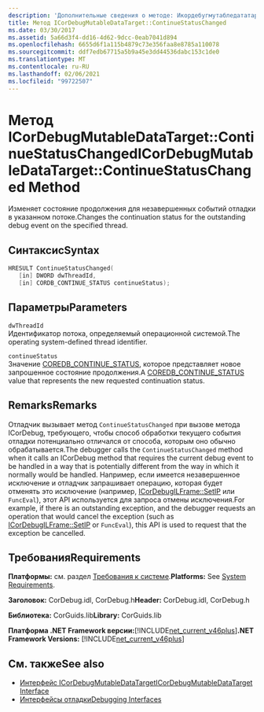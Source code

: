 ```yaml
---
description: 'Дополнительные сведения о методе: Икордебугмутабледататаржет:: Континуестатусчанжед'
title: Метод ICorDebugMutableDataTarget::ContinueStatusChanged
ms.date: 03/30/2017
ms.assetid: 5a66d3f4-dd16-4d62-9dcc-0eab7041d894
ms.openlocfilehash: 6655d6f1a115b4879c73e356faa8e8785a110078
ms.sourcegitcommit: ddf7edb67715a5b9a45e3dd44536dabc153c1de0
ms.translationtype: MT
ms.contentlocale: ru-RU
ms.lasthandoff: 02/06/2021
ms.locfileid: "99722507"
---
```

# <a name="icordebugmutabledatatargetcontinuestatuschanged-method"></a><span data-ttu-id="ebc62-103">Метод ICorDebugMutableDataTarget::ContinueStatusChanged</span><span class="sxs-lookup"><span data-stu-id="ebc62-103">ICorDebugMutableDataTarget::ContinueStatusChanged Method</span></span>

<span data-ttu-id="ebc62-104">Изменяет состояние продолжения для незавершенных событий отладки в указанном потоке.</span><span class="sxs-lookup"><span data-stu-id="ebc62-104">Changes the continuation status for the outstanding debug event on the specified thread.</span></span>  
  
## <a name="syntax"></a><span data-ttu-id="ebc62-105">Синтаксис</span><span class="sxs-lookup"><span data-stu-id="ebc62-105">Syntax</span></span>  
  
```cpp  
HRESULT ContinueStatusChanged(  
   [in] DWORD dwThreadId,  
   [in] CORDB_CONTINUE_STATUS continueStatus);  
```  
  
## <a name="parameters"></a><span data-ttu-id="ebc62-106">Параметры</span><span class="sxs-lookup"><span data-stu-id="ebc62-106">Parameters</span></span>  

 `dwThreadId`  
 <span data-ttu-id="ebc62-107">Идентификатор потока, определяемый операционной системой.</span><span class="sxs-lookup"><span data-stu-id="ebc62-107">The operating system-defined thread identifier.</span></span>  
  
 `continueStatus`  
 <span data-ttu-id="ebc62-108">Значение [COREDB_CONTINUE_STATUS](../common-data-types-unmanaged-api-reference.md), которое представляет новое запрошенное состояние продолжения.</span><span class="sxs-lookup"><span data-stu-id="ebc62-108">A [COREDB_CONTINUE_STATUS](../common-data-types-unmanaged-api-reference.md) value that represents the new requested continuation status.</span></span>  
  
## <a name="remarks"></a><span data-ttu-id="ebc62-109">Remarks</span><span class="sxs-lookup"><span data-stu-id="ebc62-109">Remarks</span></span>  

 <span data-ttu-id="ebc62-110">Отладчик вызывает метод `ContinueStatusChanged` при вызове метода ICorDebug, требующего, чтобы способ обработки текущего события отладки потенциально отличался от способа, которым оно обычно обрабатывается.</span><span class="sxs-lookup"><span data-stu-id="ebc62-110">The debugger calls the `ContinueStatusChanged` method when it calls an ICorDebug method that requires the current debug event to be handled in a way that is potentially different from the way in which it normally would be handled.</span></span> <span data-ttu-id="ebc62-111">Например, если имеется незавершенное исключение и отладчик запрашивает операцию, которая будет отменять это исключение (например, [ICorDebugILFrame::SetIP](icordebugilframe-setip-method.md) или `FuncEval`), этот API используется для запроса отмены исключения.</span><span class="sxs-lookup"><span data-stu-id="ebc62-111">For example, if there is an outstanding exception, and the debugger requests an operation that would cancel the exception (such as [ICorDebugILFrame::SetIP](icordebugilframe-setip-method.md) or `FuncEval`), this API is used to request that the exception be cancelled.</span></span>  
  
## <a name="requirements"></a><span data-ttu-id="ebc62-112">Требования</span><span class="sxs-lookup"><span data-stu-id="ebc62-112">Requirements</span></span>  

 <span data-ttu-id="ebc62-113">**Платформы:** см. раздел [Требования к системе](../../get-started/system-requirements.md).</span><span class="sxs-lookup"><span data-stu-id="ebc62-113">**Platforms:** See [System Requirements](../../get-started/system-requirements.md).</span></span>  
  
 <span data-ttu-id="ebc62-114">**Заголовок:** CorDebug.idl, CorDebug.h</span><span class="sxs-lookup"><span data-stu-id="ebc62-114">**Header:** CorDebug.idl, CorDebug.h</span></span>  
  
 <span data-ttu-id="ebc62-115">**Библиотека:** CorGuids.lib</span><span class="sxs-lookup"><span data-stu-id="ebc62-115">**Library:** CorGuids.lib</span></span>  
  
 <span data-ttu-id="ebc62-116">**Платформа .NET Framework версии:**[!INCLUDE[net_current_v46plus](../../../../includes/net-current-v46plus-md.md)]</span><span class="sxs-lookup"><span data-stu-id="ebc62-116">**.NET Framework Versions:** [!INCLUDE[net_current_v46plus](../../../../includes/net-current-v46plus-md.md)]</span></span>  
  
## <a name="see-also"></a><span data-ttu-id="ebc62-117">См. также</span><span class="sxs-lookup"><span data-stu-id="ebc62-117">See also</span></span>

- [<span data-ttu-id="ebc62-118">Интерфейс ICorDebugMutableDataTarget</span><span class="sxs-lookup"><span data-stu-id="ebc62-118">ICorDebugMutableDataTarget Interface</span></span>](icordebugmutabledatatarget-interface.md)
- [<span data-ttu-id="ebc62-119">Интерфейсы отладки</span><span class="sxs-lookup"><span data-stu-id="ebc62-119">Debugging Interfaces</span></span>](debugging-interfaces.md)
